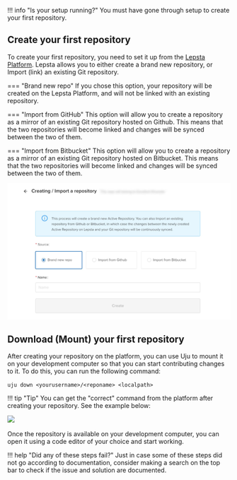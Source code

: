 !!! info "Is your setup running?"
    You must have gone through setup to create your first repository.

## Create your first repository
To create your first repository, you need to set it up from the <a href="https://lepsta.tech/a/new-repo" target="_blank">Lepsta Platform</a>. Lepsta allows you to either create a brand new repository, or Import (link) an existing Git repository.

=== "Brand new repo"
    If you chose this option, your repository will be created on the Lepsta Platform, and will not be linked with an existing repository.

=== "Import from GitHub"
    This option will allow you to create a repository as a mirror of an existing Git repository hosted on Github. This means that the two repositories will become linked and changes will be synced between the two of them.

=== "Import from Bitbucket"
    This option will allow you to create a repository as a mirror of an existing Git repository hosted on Bitbucket. This means that the two repositories will become linked and changes will be synced between the two of them.

![Create a new repository on the Lepsta Platform](/assets/images/new-repo-screen.jpg)

## Download (Mount) your first repository
After creating your repository on the platform, you can use Uju to mount it on your development computer so that you can start contributing changes to it. To do this, you can run the following command:

```
uju down <yourusername>/<reponame> <localpath>
```

!!! tip "Tip"
    You can get the "correct" command from the platform after creating your repository. See the example below:

![](/assets/images/download-instructions.png)

Once the repository is available on your development computer, you can open it using a code editor of your choice and start working.

!!! help "Did any of these steps fail?"
    Just in case some of these steps did not go according to documentation, consider making a search on the top bar to check if the issue and solution are documented.